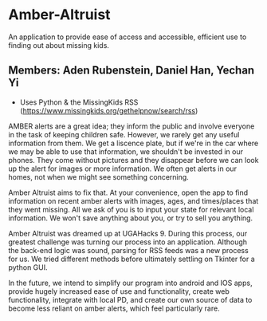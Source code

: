 # Amber-Altruist
An application to provide ease of access and accessible, efficient use to finding out about missing kids.

## Members: Aden Rubenstein, Daniel Han, Yechan Yi
- Uses Python & the MissingKids RSS (https://www.missingkids.org/gethelpnow/search/rss)

AMBER alerts are a great idea; they inform the public and involve everyone in the task of keeping children safe. However,
we rarely get any useful information from them. We get a liscence plate, but if we're in the car where we may be able to use 
that information, we shouldn't be invested in our phones. They come without pictures and they disappear before we can look
up the alert for images or more information. We often get alerts in our homes, not when we might see something concerning.

Amber Altruist aims to fix that. At your convenience, open the app to find information on recent amber alerts with images, 
ages, and times/places that they went missing.
All we ask of you is to input your state for relevant local information. We won't save anything about you, 
or try to sell you anything.

Amber Altruist was dreamed up at UGAHacks 9. During this process, our greatest challenge was turning our
process into an application. Although the back-end logic was sound, parsing for RSS feeds was a new process for us.
We tried different methods before ultimately settling on Tkinter for a python GUI.

In the future, we intend to simplify our program into android and IOS apps, provide hugely increased ease of use 
and functionality, create web functionality, integrate with local PD, and create our own source of data to become 
less reliant on amber alerts, which feel particularly rare.
